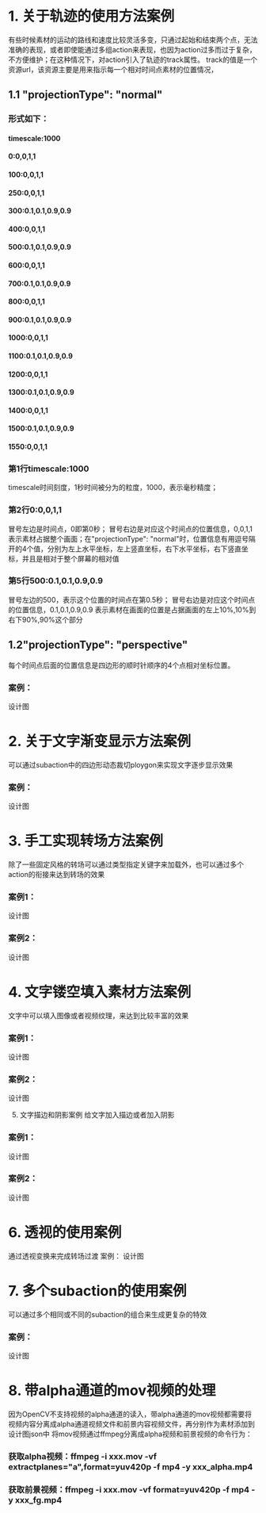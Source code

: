 # 1.	关于轨迹的使用方法案例
有些时候素材的运动的路线和速度比较灵活多变，只通过起始和结束两个点，无法准确的表现，或者即使能通过多组action来表现，也因为action过多而过于复杂，不方便维护；在这种情况下，对action引入了轨迹的track属性。track的值是一个资源url，该资源主要是用来指示每一个相对时间点素材的位置情况，## 1.1 "projectionType": "normal"
### 形式如下：
#### timescale:1000
 #### 0:0,0,1,1 #### 100:0,0,1,1 #### 250:0,0,1,1 #### 300:0.1,0.1,0.9,0.9 
#### 400:0,0,1,1 #### 500:0.1,0.1,0.9,0.9 #### 600:0,0,1,1 #### 700:0.1,0.1,0.9,0.9#### 800:0,0,1,1 #### 900:0.1,0.1,0.9,0.9 #### 1000:0,0,1,1#### 1100:0.1,0.1,0.9,0.9 #### 1200:0,0,1,1 #### 1300:0.1,0.1,0.9,0.9 
#### 1400:0,0,1,1#### 1500:0.1,0.1,0.9,0.9 
#### 1550:0,0,1,1

### 第1行timescale:1000
timescale时间刻度，1秒时间被分为的粒度，1000，表示毫秒精度；### 第2行0:0,0,1,1 
冒号左边是时间点，0即第0秒；冒号右边是对应这个时间点的位置信息，0,0,1,1表示素材占据整个画面；在"projectionType": "normal"时，位置信息有用逗号隔开的4个值，分别为左上水平坐标，左上竖直坐标，右下水平坐标，右下竖直坐标，并且是相对于整个屏幕的相对值### 第5行500:0.1,0.1,0.9,0.9 
冒号左边的500，表示这个位置的时间点在第0.5秒；冒号右边是对应这个时间点的位置信息，0.1,0.1,0.9,0.9 表示素材在画面的位置是占据画面的左上10%,10%到右下90%,90%这个部分## 1.2"projectionType": "perspective"
每个时间点后面的位置信息是四边形的顺时针顺序的4个点相对坐标位置。### 案例：
设计图 
# 2.	关于文字渐变显示方法案例
可以通过subaction中的四边形动态裁切ploygon来实现文字逐步显示效果### 案例：设计图 
# 3.	手工实现转场方法案例
除了一些固定风格的转场可以通过类型指定关键字来加载外，也可以通过多个action的衔接来达到转场的效果### 案例1：
设计图 ### 案例2：
设计图 # 4.	文字镂空填入素材方法案例
文字中可以填入图像或者视频纹理，来达到比较丰富的效果### 案例1：
设计图 ### 案例2：
设计图 
5.	文字描边和阴影案例给文字加入描边或者加入阴影### 案例1：
设计图 ### 案例2：
设计图 # 6.	透视的使用案例
通过透视变换来完成转场过渡案例：设计图 
# 7.	多个subaction的使用案例

可以通过多个相同或不同的subaction的组合来生成更复杂的特效### 案例：
设计图 # 8.	带alpha通道的mov视频的处理
因为OpenCV不支持视频的alpha通道的读入，带alpha通道的mov视频都需要将视频内容分离成alpha通道视频文件和前景内容视频文件，再分别作为素材添加到设计图json中将mov视频通过ffmpeg分离成alpha视频和前景视频的命令行为：### 获取alpha视频：ffmpeg -i xxx.mov -vf extractplanes="a",format=yuv420p -f mp4 -y xxx_alpha.mp4
### 获取前景视频：ffmpeg -i xxx.mov -vf format=yuv420p -f mp4 -y xxx_fg.mp4
